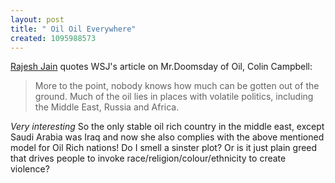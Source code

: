 ```yaml
--- 
layout: post
title: " Oil Oil Everywhere"
created: 1095988573
---
```

<a href="http://www.emergic.org/archives/2004/09/23/index.html#oils_future_more_or_less">Rajesh Jain</a> quotes WSJ's article on Mr.Doomsday of Oil, Colin Campbell:
<blockquote>More to the point, nobody knows how much can be gotten out of the ground. Much of the oil lies in places with volatile politics, including the Middle East, Russia and Africa.</blockquote> 

<i>Very interesting</i> So the only stable oil rich country in the middle east, except Saudi Arabia was Iraq and now she also complies with the above mentioned model for Oil Rich nations! Do I smell a sinster plot? Or is it just plain greed that drives people to invoke race/religion/colour/ethnicity to create violence?
